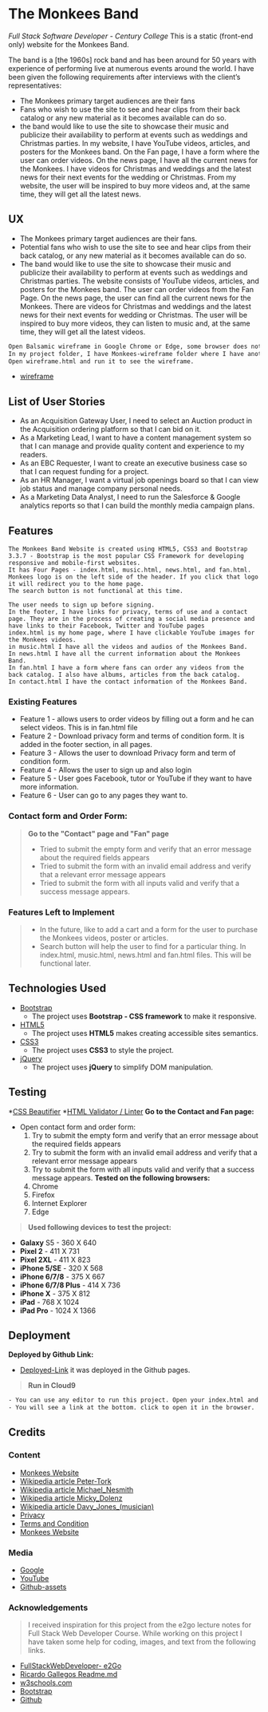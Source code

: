 # The Monkees Band 
_Full Stack Software Developer - Century College_
This is a static (front-end only) website for the Monkees Band. 

The band is a [the 1960s] rock band and has been around for 50 years with experience of performing live at numerous events around the world. 
I have been given the following requirements after interviews with the client’s representatives:
- The Monkees primary target audiences are their fans 
- Fans who wish to use the site to see and hear clips from their back catalog or any new material as it becomes available can do so.
- the band would like to use the site to showcase their music and publicize their availability to perform at events such as weddings and Christmas parties.
In my website, I have YouTube videos, articles, and posters for the Monkees band. On the Fan page, I have a form where the user can order videos. On the news page, I have all the current news for the Monkees. I have videos for Christmas and weddings and the latest news for their next events for the wedding or Christmas.
From my website, the user will be inspired to buy more videos and, at the same time, they will get all the latest news.

## UX
* The Monkees primary target audiences are their fans. 
* Potential fans who wish to use the site to see and hear clips from their back catalog, or any new material as it becomes available can do so.
* The band would like to use the site to showcase their music and publicize their availability to perform at events such as weddings and Christmas parties.
The website consists of YouTube videos, articles, and posters for the Monkees band. The user can order videos from the Fan Page. On the news page, the user can find all the current news for the Monkees. There are videos for Christmas and weddings and the latest news for their next events for wedding or Christmas.
The user will be inspired to buy more videos, they can listen to music and, at the same time, they will get all the latest videos.

```sh
Open Balsamic wireframe in Google Chrome or Edge, some browser does not support this website.
In my project folder, I have Monkees-wireframe folder where I have another version of wireframe using paper and pencil.
Open wireframe.html and run it to see the wireframe.
```
- [wireframe](https://balsamiq.cloud/skwqn76/pgqbr93/r2278) 

## List of User Stories
- As an Acquisition Gateway User, I need to select an Auction product in the Acquisition ordering platform so that I can bid on it.
- As a Marketing Lead, I want to have a content management system so that I can manage and provide quality content and experience to my readers.
- As an EBC Requester, I want to create an executive business case so that I can request funding for a project.
- As an HR Manager, I want a virtual job openings board so that I can view job status and manage company personal needs.
- As a Marketing Data Analyst, I need to run the Salesforce & Google analytics reports so that I can build the monthly media campaign plans.

## Features

 ````
The Monkees Band Website is created using HTML5, CSS3 and Bootstrap 3.3.7 - Bootstrap is the most popular CSS Framework for developing responsive and mobile-first websites.
It has Four Pages - index.html, music.html, news.html, and fan.html.
Monkees logo is on the left side of the header. If you click that logo it will redirect you to the home page. 
The search button is not functional at this time.

The user needs to sign up before signing. 
In the footer, I have links for privacy, terms of use and a contact page. They are in the process of creating a social media presence and have links to their Facebook, Twitter and YouTube pages
index.html is my home page, where I have clickable YouTube images for the Monkees videos.
in music.html I have all the videos and audios of the Monkees Band.
In news.html I have all the current information about the Monkees Band.
In fan.html I have a form where fans can order any videos from the back catalog. I also have albums, articles from the back catalog.
In contact.html I have the contact information of the Monkees Band.

````
### Existing Features
- Feature 1 - allows users to order videos by filling out a form and he can select videos. This is in fan.html file
- Feature 2 - Download privacy form and terms of condition form. It is added in the footer section, in all pages.
- Feature 3 - Allows the user to download Privacy form and term of condition form.
- Feature 4 - Allows the user to sign up and also login
- Feature 5 - User goes Facebook, tutor or YouTube if they want to have more information.
- Feature 6 - User can go to any pages they want to.

### Contact form and Order Form:
> __Go to the "Contact" page and "Fan" page__
> - Tried to submit the empty form and verify that an error message about the required fields appears
> - Tried to submit the form with an invalid email address and verify that a relevant error message appears
> - Tried to submit the form with all inputs valid and verify that a success message appears.
 
### Features Left to Implement
> - In the future, like to add a cart and a form for the user to purchase the Monkees videos, poster or articles.
> - Search button will help the user to find for a particular thing. In index.html, music.html, news.html and fan.html files. This will be functional later.

## Technologies Used
- [Bootstrap](https://getbootstrap.com/docs/4.2/getting-started/introduction/) 
    - The project uses **Bootstrap - CSS framework** to make it responsive.
- [HTML5](https://www.w3schools.com/html/html5_intro.asp)
    - The project uses **HTML5** makes creating accessible sites semantics.
- [CSS3](https://www.w3schools.com/css/default.asp)
    - The project uses **CSS3** to style the project. 
- [jQuery](https://jquery.com)
    - The project uses **jQuery** to simplify DOM manipulation.

## Testing

*[CSS Beautifier](https://www.freeformatter.com/css-beautifier.html#ad-output)
*[HTML Validator / Linter](https://www.freeformatter.com/html-validator.html)
__Go to the Contact and Fan page:__ 
- Open contact form and order form:
    1. Try to submit the empty form and verify that an error message about the required fields appears
    1. Try to submit the form with an invalid email address and verify that a relevant error message appears
    1. Try to submit the form with all inputs valid and verify that a success message appears.
__Tested on the following browsers:__
  1. Chrome
  1. Firefox
  1. Internet Explorer
  1. Edge
 >__Used following devices to test the project:__
-  __Galaxy__ S5 - 360 X 640
-  __Pixel 2__ - 411 X 731
-  __Pixel 2XL__ - 411 X 823
-  __iPhone 5/SE__ - 320 X 568
-  __iPhone 6/7/8__ - 375 X 667
-  __iPhone 6/7/8 Plus__ - 414 X 736
-  __iPhone X__ - 375 X 812 
-  __iPad__ -   768 X 1024
-  __iPad Pro__ - 1024 X 1366
   
## Deployment 

__Deployed by Github Link:__
- [Deployed-Link](https://sabrinadowla14.github.io/Project1-The-Monkees-Band/index.html) it was deployed in the Github pages.
> __Run in Cloud9__ 
```sh
- You can use any editor to run this project. Open your index.html and click run. 
- You will see a link at the bottom. click to open it in the browser.

```
## Credits

### Content
- [Monkees Website](https://www.songkick.com/artists/485568-monkees)
- [Wikipedia article Peter-Tork](https://en.wikipedia.org/wiki/Peter_Tork)
- [Wikipedia article Michael_Nesmith](https://en.wikipedia.org/wiki/Michael_Nesmith)
- [Wikipedia article Micky_Dolenz](https://en.wikipedia.org/wiki/Micky_Dolenz)
- [Wikipedia article Davy_Jones_(musician)](https://en.wikipedia.org/wiki/Davy_Jones_(musician))
- [Privacy](https://www.bbb.org/greater-san-francisco/for-businesses/toolkits1/sample-privacy-policy/)
- [Terms and Condition](http://templatelab.com/terms-and-conditions-templates/#Terms_and_Conditions_Templates) 
- [Monkees Website](https://www.monkees.com/)

### Media
- [Google](https://www.google.com/search?q=the+monkees+free+images&tbm=isch&source=hp&sa=X&ved=2ahUKEwjdqrbS46XgAhUG04MKHRvzCYUQsAR6BAgDEAE&biw=1536&bih=70)
- [YouTube](www.youtube.com)
- [Github-assets](https://github.com/Code-Institute-Org/project-assets)


### Acknowledgements

> I received inspiration for this project from the e2go lecture notes for Full Stack Web Developer Course.
> While working on this project I have taken some help for coding, images, and text from the following links.

 - [FullStackWebDeveloper- e2Go](https://courses.codeinstitute.net/program/FullstackWebDeveloper)
 - [Ricardo Gallegos Readme.md](https://github.com/VeysonD/WalkSafe/blob/master/README.md)
 - [w3schools.com](www.w3schools.com)
 - [Bootstrap](https://getbootstrap.com/docs/4.2/getting-started/introduction/) 
 - [Github](https://github.com/) 
 
 

  
